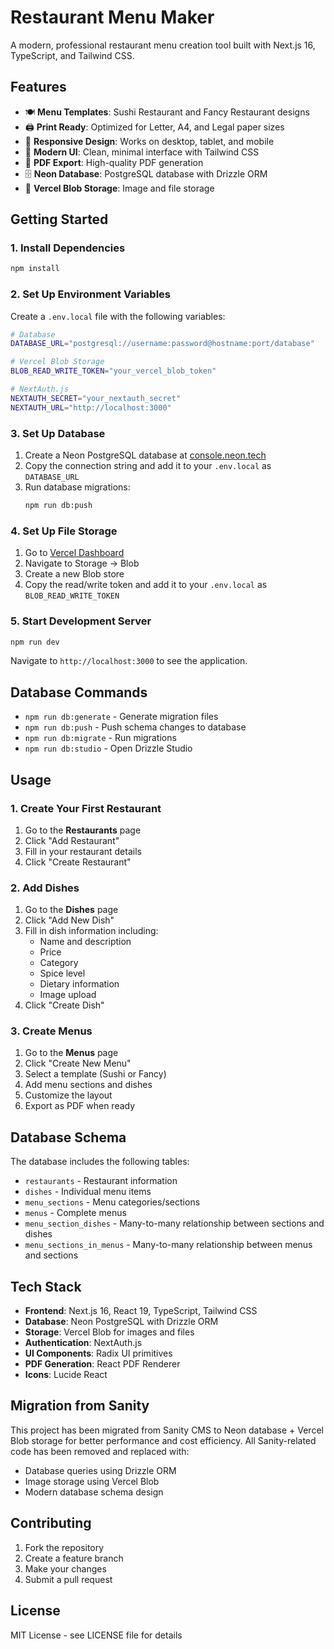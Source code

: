 # Restaurant Menu Maker

A modern, professional restaurant menu creation tool built with Next.js 16, TypeScript, and Tailwind CSS.

## Features

- 🍽️ **Menu Templates**: Sushi Restaurant and Fancy Restaurant designs
- 🖨️ **Print Ready**: Optimized for Letter, A4, and Legal paper sizes
- 📱 **Responsive Design**: Works on desktop, tablet, and mobile
- 🎨 **Modern UI**: Clean, minimal interface with Tailwind CSS
- 📄 **PDF Export**: High-quality PDF generation
- 🗄️ **Neon Database**: PostgreSQL database with Drizzle ORM
- 📁 **Vercel Blob Storage**: Image and file storage

## Getting Started

### 1. Install Dependencies

```bash
npm install
```

### 2. Set Up Environment Variables

Create a `.env.local` file with the following variables:

```bash
# Database
DATABASE_URL="postgresql://username:password@hostname:port/database"

# Vercel Blob Storage
BLOB_READ_WRITE_TOKEN="your_vercel_blob_token"

# NextAuth.js
NEXTAUTH_SECRET="your_nextauth_secret"
NEXTAUTH_URL="http://localhost:3000"
```

### 3. Set Up Database

1. Create a Neon PostgreSQL database at [console.neon.tech](https://console.neon.tech/)
2. Copy the connection string and add it to your `.env.local` as `DATABASE_URL`
3. Run database migrations:
   ```bash
   npm run db:push
   ```

### 4. Set Up File Storage

1. Go to [Vercel Dashboard](https://vercel.com/dashboard)
2. Navigate to Storage → Blob
3. Create a new Blob store
4. Copy the read/write token and add it to your `.env.local` as `BLOB_READ_WRITE_TOKEN`

### 5. Start Development Server

```bash
npm run dev
```

Navigate to `http://localhost:3000` to see the application.

## Database Commands

- `npm run db:generate` - Generate migration files
- `npm run db:push` - Push schema changes to database
- `npm run db:migrate` - Run migrations
- `npm run db:studio` - Open Drizzle Studio

## Usage

### 1. Create Your First Restaurant

1. Go to the **Restaurants** page
2. Click "Add Restaurant"
3. Fill in your restaurant details
4. Click "Create Restaurant"

### 2. Add Dishes

1. Go to the **Dishes** page
2. Click "Add New Dish"
3. Fill in dish information including:
   - Name and description
   - Price
   - Category
   - Spice level
   - Dietary information
   - Image upload
4. Click "Create Dish"

### 3. Create Menus

1. Go to the **Menus** page
2. Click "Create New Menu"
3. Select a template (Sushi or Fancy)
4. Add menu sections and dishes
5. Customize the layout
6. Export as PDF when ready

## Database Schema

The database includes the following tables:
- `restaurants` - Restaurant information
- `dishes` - Individual menu items
- `menu_sections` - Menu categories/sections
- `menus` - Complete menus
- `menu_section_dishes` - Many-to-many relationship between sections and dishes
- `menu_sections_in_menus` - Many-to-many relationship between menus and sections

## Tech Stack

- **Frontend**: Next.js 16, React 19, TypeScript, Tailwind CSS
- **Database**: Neon PostgreSQL with Drizzle ORM
- **Storage**: Vercel Blob for images and files
- **Authentication**: NextAuth.js
- **UI Components**: Radix UI primitives
- **PDF Generation**: React PDF Renderer
- **Icons**: Lucide React

## Migration from Sanity

This project has been migrated from Sanity CMS to Neon database + Vercel Blob storage for better performance and cost efficiency. All Sanity-related code has been removed and replaced with:

- Database queries using Drizzle ORM
- Image storage using Vercel Blob
- Modern database schema design

## Contributing

1. Fork the repository
2. Create a feature branch
3. Make your changes
4. Submit a pull request

## License

MIT License - see LICENSE file for details